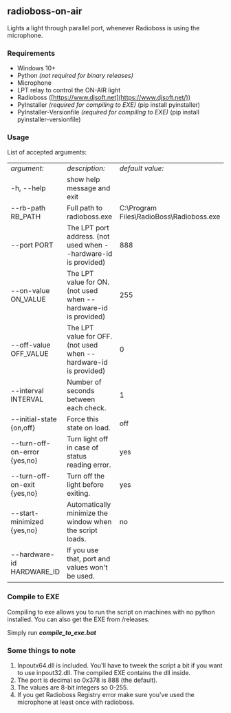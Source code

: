 ## radioboss-on-air

Lights a light through parallel port, whenever Radioboss is using the microphone.

### Requirements

*   Windows 10+
*   Python _(not required for binary releases)_
*   Microphone
*   LPT relay to control the ON-AIR light
*   Radioboss ([https://www.djsoft.net](https://www.djsoft.net/))
*   PyInstaller _(required for compiling to EXE)_ (pip install pyinstaller)
*   PyInstaller-Versionfile _(required for compiling to EXE)_ (pip install pyinstaller-versionfile)

### Usage

List of accepted arguments:

<table><tbody><tr><td><i>argument:</i></td><td><i>description:</i></td><td><i>default value:</i></td></tr><tr><td>-h, --help</td><td>show help message and exit</td><td>&nbsp;</td></tr><tr><td>--rb-path RB_PATH</td><td>Full path to radioboss.exe</td><td>C:\Program Files\RadioBoss\Radioboss.exe</td></tr><tr><td>--port PORT</td><td>The LPT port address. (not used when --hardware-id is provided)</td><td>888</td></tr><tr><td>--on-value ON_VALUE</td><td>The LPT value for ON. (not used when --hardware-id is provided)</td><td>255</td></tr><tr><td>--off-value OFF_VALUE</td><td>The LPT value for OFF. (not used when --hardware-id is provided)</td><td>0</td></tr><tr><td>--interval INTERVAL</td><td>Number of seconds between each check.</td><td>1</td></tr><tr><td>--initial-state {on,off}</td><td>Force this state on load.</td><td>off</td></tr><tr><td>--turn-off-on-error {yes,no}</td><td>Turn light off in case of status reading error.</td><td>yes</td></tr><tr><td>--turn-off-on-exit {yes,no}</td><td>Turn off the light before exiting.</td><td>yes</td></tr><tr><td>--start-minimized {yes,no}</td><td>Automatically minimize the window when the script loads.</td><td>no</td></tr><tr><td>--hardware-id HARDWARE_ID</td><td>If you use that, port and values won't be used.</td><td></td></tr></tbody></table>

### Compile to EXE

Compiling to exe allows you to run the script on machines with no python installed. You can also get the EXE from /releases.

Simply run _**compile\_to\_exe.bat**_

### Some things to note

1.  Inpoutx64.dll is included. You'll have to tweek the script a bit if you want to use inpout32.dll. The compiled EXE contains the dll inside.
2.  The port is decimal so 0x378 is 888 (the default).
3.  The values are 8-bit integers so 0-255.
4.  If you get Radioboss Registry error make sure you've used the microphone at least once with radioboss.
